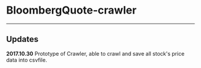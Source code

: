 # BloombergQuote-crawler
***
## Updates
**2017.10.30** Prototype of Crawler, able to crawl and save all stock's price data into csvfile.
